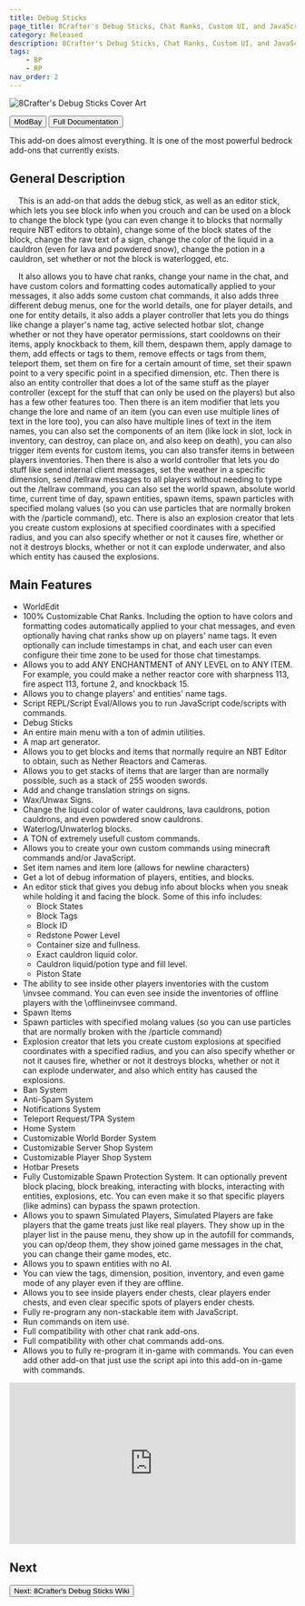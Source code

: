 ```yaml
---
title: Debug Sticks
page_title: 8Crafter's Debug Sticks, Chat Ranks, Custom UI, and JavaScript Commands/Script REPL and Server Utilities
category: Released
description: 8Crafter's Debug Sticks, Chat Ranks, Custom UI, and JavaScript Commands/Script REPL and Server Utilities
tags:
    - BP
    - RP
nav_order: 2
---
```


<img src="/assets/images/add-on_cover_art/andexdb.png" alt="8Crafter's Debug Sticks Cover Art" title="8Crafter's Debug Sticks Cover Art">

<Button link="https://modbay.org/mods/1240-8crafters-debug-sticks.html">ModBay</Button>
<Button link="/8Crafter-Wiki/andexdb/" target="_self">
    Full Documentation
</Button>

This add-on does almost everything. It is one of the most powerful bedrock add-ons that currently exists.

## General Description

&nbsp;&nbsp;&nbsp;&nbsp;This is an add-on that adds the debug stick, as well as an editor stick, which lets you see block info when you crouch and can be used on a block to change the block type (you can even change it to blocks that normally require NBT editors to obtain), change some of the block states of the block, change the raw text of a sign, change the color of the liquid in a cauldron (even for lava and powdered snow), change the potion in a cauldron, set whether or not the block is waterlogged, etc.

&nbsp;&nbsp;&nbsp;&nbsp;It also allows you to have chat ranks, change your name in the chat, and have custom colors and formatting codes automatically applied to your messages, it also adds some custom chat commands, it also adds three different debug menus, one for the world details, one for player details, and one for entity details, it also adds a player controller that lets you do things like change a player's name tag, active selected hotbar slot, change whether or not they have operator permissions, start cooldowns on their items, apply knockback to them, kill them, despawn them, apply damage to them, add effects or tags to them, remove effects or tags from them, teleport them, set them on fire for a certain amount of time, set their spawn point to a very specific point in a specified dimension, etc. Then there is also an entity controller that does a lot of the same stuff as the player controller (except for the stuff that can only be used on the players) but also has a few other features too. Then there is an item modifier that lets you change the lore and name of an item (you can even use multiple lines of text in the lore too), you can also have multiple lines of text in the item names, you can also set the components of an item (like lock in slot, lock in inventory, can destroy, can place on, and also keep on death), you can also trigger item events for custom items, you can also transfer items in between players inventories. Then there is also a world controller that lets you do stuff like send internal client messages, set the weather in a specific dimension, send /tellraw messages to all players without needing to type out the /tellraw command, you can also set the world spawn, absolute world time, current time of day, spawn entities, spawn items, spawn particles with specified molang values (so you can use particles that are normally broken with the /particle command), etc. There is also an explosion creator that lets you create custom explosions at specified coordinates with a specified radius, and you can also specify whether or not it causes fire, whether or not it destroys blocks, whether or not it can explode underwater, and also which entity has caused the explosions.

## Main Features

-   WorldEdit
-   100% Customizable Chat Ranks. Including the option to have colors and formatting codes automatically applied to your chat messages, and even optionally having chat ranks show up on players' name tags. It even optionally can include timestamps in chat, and each user can even configure their time zone to be used for those chat timestamps.
-   Allows you to add ANY ENCHANTMENT of ANY LEVEL on to ANY ITEM. For example, you could make a nether reactor core with sharpness 113, fire aspect 113, fortune 2, and knockback 15.
-   Allows you to change players' and entities' name tags.
-   Script REPL/Script Eval/Allows you to run JаvaScript code/scripts with commands.
-   Debug Sticks
-   An entire main menu with a ton of admin utilities.
-   A map art generator.
-   Allows you to get blocks and items that normally require an NBT Editor to obtain, such as Nether Reactors and Cameras.
-   Allows you to get stacks of items that are larger than are normally possible, such as a stack of 255 wooden swords.
-   Add and change translation strings on signs.
-   Wax/Unwax Signs.
-   Change the liquid color of water cauldrons, lava cauldrons, potion cauldrons, and even powdered snow cauldrons.
-   Waterlog/Unwaterlog blocks.
-   A TON of extremely usefull custom commands.
-   Allows you to create your own custom commands using minecraft commands and/or JаvaScript.
-   Set item names and item lore (allows for newline characters)
-   Get a lot of debug information of players, entities, and blocks.
-   An editor stick that gives you debug info about blocks when you sneak while holding it and facing the block. Some of this info includes:
    -   Block States
    -   Block Tags
    -   Block ID
    -   Redstone Power Level
    -   Container size and fullness.
    -   Exact cauldron liquid color.
    -   Cauldron liquid/potion type and fill level.
    -   Piston State
-   The ability to see inside other players inventories with the custom \\invsee command. You can even see inside the inventories of offline players with the \\offlineinvsee command.
-   Spawn Items
-   Spawn particles with specified molang values (so you can use particles that are normally broken with the /particle command)
-   Explosion creator that lets you create custom explosions at specified coordinates with a specified radius, and you can also specify whether or not it causes fire, whether or not it destroys blocks, whether or not it can explode underwater, and also which entity has caused the explosions.
-   Ban System
-   Anti-Spam System
-   Notifications System
-   Teleport Request/TPA System
-   Home System
-   Customizable World Border System
-   Customizable Server Shop System
-   Customizable Player Shop System
-   Hotbar Presets
-   Fully Customizable Spawn Protection System. It can optionally prevent block placing, block breaking, interacting with blocks, interacting with entities, explosions, etc. You can even make it so that specific players (like admins) can bypass the spawn protection.
-   Allows you to spawn Simulated Players, Simulated Players are fake players that the game treats just like real players. They show up in the player list in the pause menu, they show up in the autofill for commands, you can op/deop them, they show joined game messages in the chat, you can change their game modes, etc.
-   Allows you to spawn entities with no AI.
-   You can view the tags, dimension, position, inventory, and even game mode of any player even if they are offline.
-   Allows you to see inside players ender chests, clear players ender chests, and even clear specific spots of players ender chests.
-   Fully re-program any non-stackable item with JаvaScript.
-   Run commands on item use.
-   Full compatibility with other chat rank add-ons.
-   Full compatibility with other chat commands add-ons.
-   Allows you to fully re-program it in-game with commands. You can even add other add-on that just use the script api into this add-on in-game with commands.

<style>
    .video-container {
  position: relative;
  padding-bottom: 56.25%; /* 16:9 */
  height: 0;
}
.video-container iframe {
  position: absolute;
  top: 0;
  left: 0;
  width: 100%;
  height: 100%;
}
</style>

<div class="video-container">
    <iframe
        src="https://www.youtube.com/embed/bszs_vo-1Lc"
        title="Debug Sticks Add-On for Minecraft bedrock edition 1.21"
        frameborder="0"
        allowfullscreen
        allow="accelerometer; autoplay; clipboard-write; encrypted-media; gyroscope; picture-in-picture"
        style="width: 100%; height: 100%"
    ></iframe>
</div>

## Next

<!-- :::tip What you have learned

-   [x] Add-ons modify Minecraft content or add their own
-   [x] Add-ons are written in json
-   [x] An add-on is split into the **Resource Pack** and the **Behavior Pack**: - Resource Packs contain Textures, Sounds, ... and control how the game looks - Behavior Packs contain entity-files, crafting recipes, ... and control the logic of your game

::: -->

<Button link="/8Crafter-Wiki/andexdb/" target="_self">
    Next: 8Crafter's Debug Sticks Wiki
</Button>
